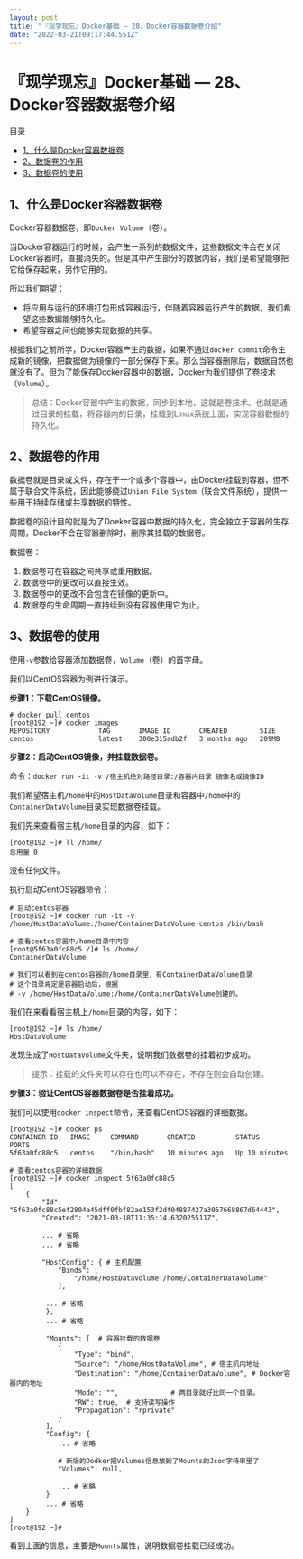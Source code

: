 ```yaml
---
layout: post
title: "『现学现忘』Docker基础 — 28、Docker容器数据卷介绍"
date: "2022-03-21T09:17:44.551Z"
---
```

『现学现忘』Docker基础 — 28、Docker容器数据卷介绍
=================================

目录

*   [1、什么是Docker容器数据卷](#1什么是docker容器数据卷)
*   [2、数据卷的作用](#2数据卷的作用)
*   [3、数据卷的使用](#3数据卷的使用)

1、什么是Docker容器数据卷
----------------

Docker容器数据卷，即`Docker Volume`（卷）。

当Docker容器运行的时候，会产生一系列的数据文件，这些数据文件会在关闭Docker容器时，直接消失的。但是其中产生部分的数据内容，我们是希望能够把它给保存起来，另作它用的。

所以我们期望：

*   将应用与运行的环境打包形成容器运行，伴随着容器运行产生的数据，我们希望这些数据能够持久化。
*   希望容器之间也能够实现数据的共享。

根据我们之前所学，Docker容器产生的数据，如果不通过`docker commit`命令生成新的镜像，把数据做为镜像的一部分保存下来。那么当容器删除后，数据自然也就没有了。但为了能保存Docker容器中的数据，Docker为我们提供了卷技术（`Volume`）。

> 总结：Docker容器中产生的数据，同步到本地，这就是卷技术。也就是通过目录的挂载，将容器内的目录，挂载到Linux系统上面，实现容器数据的持久化。

2、数据卷的作用
--------

数据卷就是目录或文件，存在于一个或多个容器中，由Docker挂载到容器，但不属于联合文件系统，因此能够绕过`Union File System`（联合文件系统），提供一些用于持续存储或共享数据的特性。

数据卷的设计目的就是为了Doeker容器中数据的持久化，完全独立于容器的生存周期，Docker不会在容器删除时，删除其挂载的数据卷。

数据卷：

1.  数据卷可在容器之间共享或重用数据。
2.  数据卷中的更改可以直接生效。
3.  数据卷中的更改不会包含在镜像的更新中。
4.  数据卷的生命周期一直持续到没有容器使用它为止。

3、数据卷的使用
--------

使用`-v`参数给容器添加数据卷，`Volume`（卷）的首字母。

我们以CentOS容器为例进行演示。

**步骤1：下载CentOS镜像。**

    # docker pull centos
    [root@192 ~]# docker images
    REPOSITORY            TAG       IMAGE ID       CREATED        SIZE
    centos                latest    300e315adb2f   3 months ago   209MB
    

**步骤2：启动CentOS镜像，并挂载数据卷。**

命令：`docker run -it -v /宿主机绝对路径目录:/容器内目录 镜像名或镜像ID`

我们希望宿主机`/home`中的`HostDataVolume`目录和容器中`/home`中的`ContainerDataVolume`目录实现数据卷挂载。

我们先来查看宿主机`/home`目录的内容，如下：

    [root@192 ~]# ll /home/
    总用量 0
    

没有任何文件。

执行启动CentOS容器命令：

    # 启动centos容器
    [root@192 ~]# docker run -it -v /home/HostDataVolume:/home/ContainerDataVolume centos /bin/bash
    
    # 查看centos容器中/home目录中内容
    [root@5f63a0fc88c5 /]# ls /home/
    ContainerDataVolume
    
    # 我们可以看到在centos容器的/home目录里，有ContainerDataVolume目录
    # 这个目录肯定是容器启动后，根据
    # -v /home/HostDataVolume:/home/ContainerDataVolume创建的。
    

我们在来看看宿主机上`/home`目录的内容，如下：

    [root@192 ~]# ls /home/
    HostDataVolume
    

发现生成了`HostDataVolume`文件夹，说明我们数据卷的挂着初步成功。

> 提示：挂载的文件夹可以存在也可以不存在，不存在则会自动创建。

**步骤3：验证CentOS容器数据卷是否挂着成功。**

我们可以使用`docker inspect`命令，来查看CentOS容器的详细数据。

    [root@192 ~]# docker ps
    CONTAINER ID   IMAGE     COMMAND       CREATED          STATUS          PORTS
    5f63a0fc88c5   centos    "/bin/bash"   10 minutes ago   Up 10 minutes
    
    # 查看centos容器的详细数据
    [root@192 ~]# docker inspect 5f63a0fc88c5
    [
        {
            "Id": "5f63a0fc88c5ef2804a45dff0fbf82ae153f2df04887427a3057668867d64443",
            "Created": "2021-03-18T11:35:14.632025511Z",
    
            ... # 省略
            ... # 省略
    
            "HostConfig": { # 主机配置
                "Binds": [
                    "/home/HostDataVolume:/home/ContainerDataVolume"
                ],
    
             ... # 省略
             },
             ... # 省略
    
             "Mounts": [  # 容器挂载的数据卷
                {
                    "Type": "bind",
                    "Source": "/home/HostDataVolume", # 宿主机内地址
                    "Destination": "/home/ContainerDataVolume", # Docker容器内的地址
                    "Mode": "",             # 两目录就好比同一个目录。
                    "RW": true,  # 支持读写操作
                    "Propagation": "rprivate"
                }
             ],
             "Config": {
                ... # 省略
    
                # 新版的Dodker把Volumes信息放到了Mounts的Json字待串里了
                "Volumes": null,
    
                ... # 省略
             }
             ... # 省略
        }
    ]
    [root@192 ~]#
    

看到上面的信息，主要是`Mounts`属性，说明数据卷挂载已经成功。